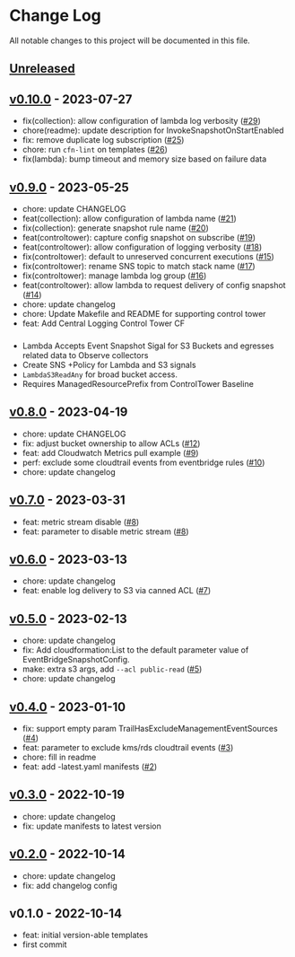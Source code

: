 # Change Log

All notable changes to this project will be documented in this file.

<a name="unreleased"></a>
## [Unreleased]



<a name="v0.10.0"></a>
## [v0.10.0] - 2023-07-27

- fix(collection): allow configuration of lambda log verbosity ([#29](https://github.com/observeinc/cloudformation-aws-collection/issues/29))
- chore(readme): update description for InvokeSnapshotOnStartEnabled
- fix: remove duplicate log subscription ([#25](https://github.com/observeinc/cloudformation-aws-collection/issues/25))
- chore: run `cfn-lint` on templates ([#26](https://github.com/observeinc/cloudformation-aws-collection/issues/26))
- fix(lambda): bump timeout and memory size based on failure data


<a name="v0.9.0"></a>
## [v0.9.0] - 2023-05-25

- chore: update CHANGELOG
- feat(collection): allow configuration of lambda name ([#21](https://github.com/observeinc/cloudformation-aws-collection/issues/21))
- fix(collection): generate snapshot rule name ([#20](https://github.com/observeinc/cloudformation-aws-collection/issues/20))
- feat(controltower): capture config snapshot on subscribe ([#19](https://github.com/observeinc/cloudformation-aws-collection/issues/19))
- feat(controltower): allow configuration of logging verbosity ([#18](https://github.com/observeinc/cloudformation-aws-collection/issues/18))
- fix(controltower): default to unreserved concurrent executions ([#15](https://github.com/observeinc/cloudformation-aws-collection/issues/15))
- fix(controltower): rename SNS topic to match stack name ([#17](https://github.com/observeinc/cloudformation-aws-collection/issues/17))
- fix(controltower): manage lambda log group ([#16](https://github.com/observeinc/cloudformation-aws-collection/issues/16))
- feat(controltower): allow lambda to request delivery of config snapshot ([#14](https://github.com/observeinc/cloudformation-aws-collection/issues/14))
- chore: update changelog
- chore: Update Makefile and README for supporting control tower
- feat: Add Central Logging Control Tower CF

### 

* Lambda Accepts Event Snapshot Sigal for S3 Buckets and egresses related data to Observe collectors
* Create SNS +Policy for Lambda and S3 signals
* `LambdaS3ReadAny` for broad bucket access.
* Requires ManagedResourcePrefix from ControlTower Baseline


<a name="v0.8.0"></a>
## [v0.8.0] - 2023-04-19

- chore: update CHANGELOG
- fix: adjust bucket ownership to allow ACLs ([#12](https://github.com/observeinc/cloudformation-aws-collection/issues/12))
- feat: add Cloudwatch Metrics pull example ([#9](https://github.com/observeinc/cloudformation-aws-collection/issues/9))
- perf: exclude some cloudtrail events from eventbridge rules ([#10](https://github.com/observeinc/cloudformation-aws-collection/issues/10))
- chore: update changelog


<a name="v0.7.0"></a>
## [v0.7.0] - 2023-03-31

- feat: metric stream disable ([#8](https://github.com/observeinc/cloudformation-aws-collection/issues/8))
- feat: parameter to disable metric stream ([#8](https://github.com/observeinc/cloudformation-aws-collection/issues/8))


<a name="v0.6.0"></a>
## [v0.6.0] - 2023-03-13

- chore: update changelog
- feat: enable log delivery to S3 via canned ACL ([#7](https://github.com/observeinc/cloudformation-aws-collection/issues/7))


<a name="v0.5.0"></a>
## [v0.5.0] - 2023-02-13

- chore: update changelog
- fix: Add cloudformation:List to the default parameter value of EventBridgeSnapshotConfig.
- make: extra s3 args, add `--acl public-read` ([#5](https://github.com/observeinc/cloudformation-aws-collection/issues/5))
- chore: update changelog


<a name="v0.4.0"></a>
## [v0.4.0] - 2023-01-10

- fix: support empty param TrailHasExcludeManagementEventSources ([#4](https://github.com/observeinc/cloudformation-aws-collection/issues/4))
- feat: parameter to exclude kms/rds cloudtrail events ([#3](https://github.com/observeinc/cloudformation-aws-collection/issues/3))
- chore: fill in readme
- feat: add -latest.yaml manifests ([#2](https://github.com/observeinc/cloudformation-aws-collection/issues/2))


<a name="v0.3.0"></a>
## [v0.3.0] - 2022-10-19

- chore: update changelog
- fix: update manifests to latest version


<a name="v0.2.0"></a>
## [v0.2.0] - 2022-10-14

- chore: update changelog
- fix: add changelog config


<a name="v0.1.0"></a>
## v0.1.0 - 2022-10-14

- feat: initial version-able templates
- first commit


[Unreleased]: https://github.com/observeinc/cloudformation-aws-collection/compare/v0.10.0...HEAD
[v0.10.0]: https://github.com/observeinc/cloudformation-aws-collection/compare/v0.9.0...v0.10.0
[v0.9.0]: https://github.com/observeinc/cloudformation-aws-collection/compare/v0.8.0...v0.9.0
[v0.8.0]: https://github.com/observeinc/cloudformation-aws-collection/compare/v0.7.0...v0.8.0
[v0.7.0]: https://github.com/observeinc/cloudformation-aws-collection/compare/v0.6.0...v0.7.0
[v0.6.0]: https://github.com/observeinc/cloudformation-aws-collection/compare/v0.5.0...v0.6.0
[v0.5.0]: https://github.com/observeinc/cloudformation-aws-collection/compare/v0.4.0...v0.5.0
[v0.4.0]: https://github.com/observeinc/cloudformation-aws-collection/compare/v0.3.0...v0.4.0
[v0.3.0]: https://github.com/observeinc/cloudformation-aws-collection/compare/v0.2.0...v0.3.0
[v0.2.0]: https://github.com/observeinc/cloudformation-aws-collection/compare/v0.1.0...v0.2.0
